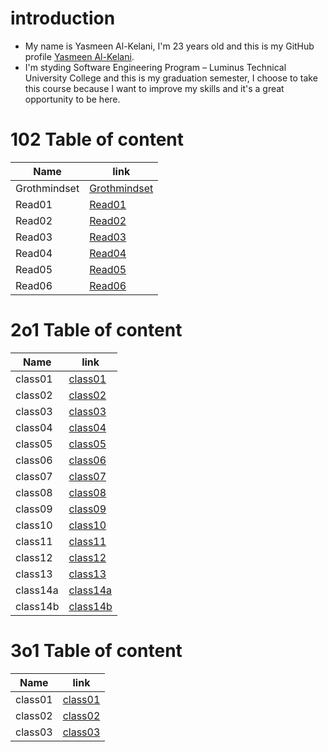 # introduction

* My name is Yasmeen Al-Kelani, I'm 23 years old and this is my GitHub profile [Yasmeen Al-Kelani](https://github.com/YasmeenKelani).
* I'm styding Software Engineering Program – Luminus Technical University College and this is my graduation semester, I choose to take this course because I want to improve my skills and it's a great opportunity to be here.

# 102 Table of content 

Name | link
------------ | -------------
Grothmindset | [Grothmindset](https://yasmeenkelani.github.io/reading-notes/102Reading-notes/Grothmindset)
Read01 |[Read01](https://yasmeenkelani.github.io/reading-notes/102Reading-notes/Read01)
Read02 |[Read02](https://yasmeenkelani.github.io/reading-notes/102Reading-notes/Read02)
Read03 |[Read03](https://yasmeenkelani.github.io/reading-notes/102Reading-notes/Read03)
Read04 |[Read04](https://yasmeenkelani.github.io/reading-notes/102Reading-notes/Read04)
Read05 |[Read05](https://yasmeenkelani.github.io/reading-notes/102Reading-notes/Read05)
Read06 |[Read06](https://yasmeenkelani.github.io/reading-notes/102Reading-notes/Read06)

# 2o1 Table of content 

Name | link
------------ | -------------
 class01| [class01](https://yasmeenkelani.github.io/reading-notes/201Reading-notes/class01) 
 class02| [class02](https://yasmeenkelani.github.io/reading-notes/201Reading-notes/class02)
 class03| [class03](https://yasmeenkelani.github.io/reading-notes/201Reading-notes/class03)
 class04| [class04](https://yasmeenkelani.github.io/reading-notes/201Reading-notes/class04)
 class05| [class05](https://yasmeenkelani.github.io/reading-notes/201Reading-notes/class05)
 class06| [class06](https://yasmeenkelani.github.io/reading-notes/201Reading-notes/class06)
 class07| [class07](https://yasmeenkelani.github.io/reading-notes/201Reading-notes/class07)
 class08| [class08](https://yasmeenkelani.github.io/reading-notes/201Reading-notes/class08)
class09| [class09]( https://yasmeenkelani.github.io/reading-notes/201Reading-notes/class09)
class10| [class10](https://yasmeenkelani.github.io/reading-notes/201Reading-notes/class10)
class11| [class11](https://yasmeenkelani.github.io/reading-notes/201Reading-notes/class11)
class12| [class12](https://yasmeenkelani.github.io/reading-notes/201Reading-notes/class12)
class13| [class13](https://yasmeenkelani.github.io/reading-notes/201Reading-notes/class13)
class14a| [class14a](https://yasmeenkelani.github.io/reading-notes/201Reading-notes/class14a)
class14b| [class14b](https://yasmeenkelani.github.io/reading-notes/201Reading-notes/class14b)

# 3o1 Table of content 

Name | link
------------ | -------------
 class01| [class01](https://yasmeenkelani.github.io/reading-notes/301Reading-notes/class01) 
  class02| [class02](https://yasmeenkelani.github.io/reading-notes/301Reading-notes/class02) 
  class03| [class03](https://yasmeenkelani.github.io/reading-notes/301Reading-notes/class03) 